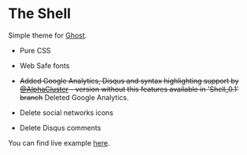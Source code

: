 # The Shell

Simple theme for [Ghost](http://github.com/tryghost/ghost/).

* Pure CSS
* Web Safe fonts

* ~~Added Google Analytics, Disqus and syntax highlighting support by [@AlphaCluster](https://github.com/AlphaCluster) - version without this features available in 'Shell_0.1' branch~~ Deleted Google Analytics.
* Delete social networks icons
* Delete Disqus comments



You can find live example [here](http://ghostintheshell.ghost.io/).

